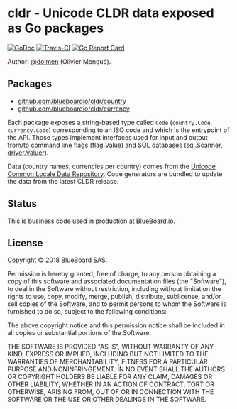 # cldr - Unicode CLDR data exposed as Go packages

[![GoDoc](https://img.shields.io/badge/godoc-reference-blue.svg)](https://godoc.org/github.com/blueboardio/cldr)
[![Travis-CI](https://api.travis-ci.org/blueboardio/cldr.svg?branch=master)](https://travis-ci.org/dolmen-go/jsonptr)
[![Go Report Card](https://goreportcard.com/badge/github.com/blueboardio/cldr)](https://goreportcard.com/report/github.com/blueboardio/cldr)

Author: [@dolmen](https://github.com/dolmen)  (Olivier Mengué).

## Packages

* [github.com/blueboardio/cldr/country](https://godoc.org/github.com/blueboardio/cldr/country)
* [github.com/blueboardio/cldr/currency](https://godoc.org/github.com/blueboardio/cldr/currency)

Each package exposes a string-based type called `Code` (`country.Code`, `currency.Code`) corresponding to an ISO code and which is the entrypoint of the API. Those types implement interfaces used for input and output from/to
command line flags ([flag.Value](https://golang.org/pkg/flag/#Value)) and SQL databases
([sql.Scanner](https://golang.org/pkg/database/sql/#Scanner), [driver.Valuer](https://golang.org/pkg/database/sql/driver/#Valuer)).


Data (country names, currencies per country) comes from the [Unicode Common Locale Data Repository](http://cldr.unicode.org/index). Code generators are bundled to update the data from the latest CLDR release.

## Status

This is business code used in production at [BlueBoard.io](https://blueboard.io).

## License

Copyright © 2018 BlueBoard SAS.

Permission is hereby granted, free of charge, to any person obtaining a copy
of this software and associated documentation files (the "Software"), to deal
in the Software without restriction, including without limitation the rights
to use, copy, modify, merge, publish, distribute, sublicense, and/or sell
copies of the Software, and to permit persons to whom the Software is
furnished to do so, subject to the following conditions:

The above copyright notice and this permission notice shall be included in
all copies or substantial portions of the Software.

THE SOFTWARE IS PROVIDED "AS IS", WITHOUT WARRANTY OF ANY KIND, EXPRESS OR
IMPLIED, INCLUDING BUT NOT LIMITED TO THE WARRANTIES OF MERCHANTABILITY,
FITNESS FOR A PARTICULAR PURPOSE AND NONINFRINGEMENT. IN NO EVENT SHALL THE
AUTHORS OR COPYRIGHT HOLDERS BE LIABLE FOR ANY CLAIM, DAMAGES OR OTHER
LIABILITY, WHETHER IN AN ACTION OF CONTRACT, TORT OR OTHERWISE, ARISING FROM,
OUT OF OR IN CONNECTION WITH THE SOFTWARE OR THE USE OR OTHER DEALINGS IN
THE SOFTWARE.
